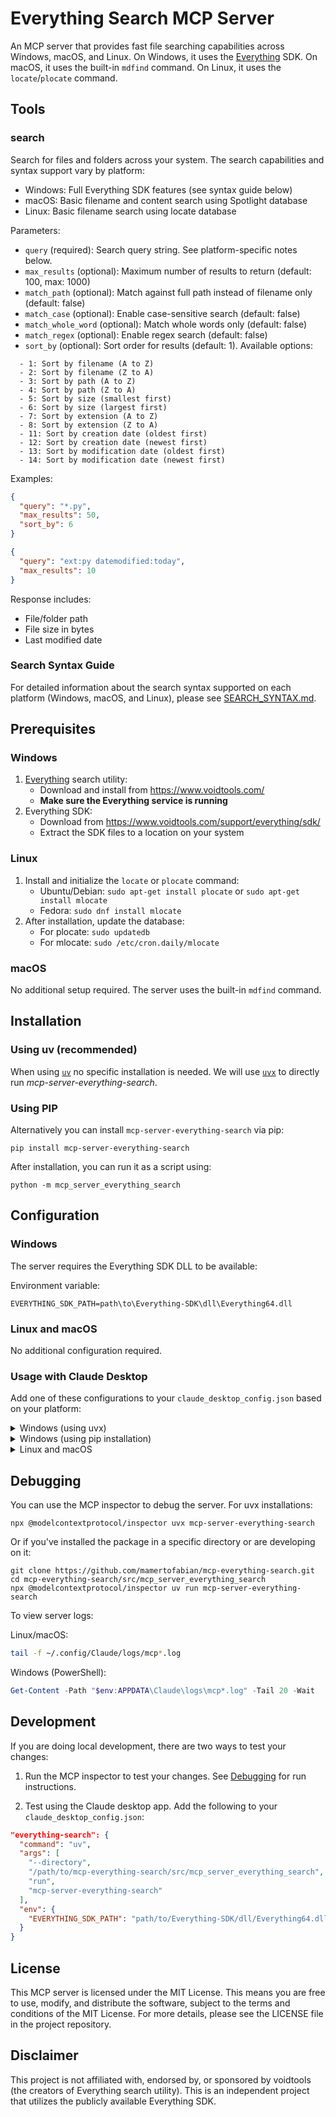 # Everything Search MCP Server

An MCP server that provides fast file searching capabilities across Windows, macOS, and Linux. On Windows, it uses the [Everything](https://www.voidtools.com/) SDK. On macOS, it uses the built-in `mdfind` command. On Linux, it uses the `locate`/`plocate` command.

## Tools

### search

Search for files and folders across your system. The search capabilities and syntax support vary by platform:

- Windows: Full Everything SDK features (see syntax guide below)
- macOS: Basic filename and content search using Spotlight database
- Linux: Basic filename search using locate database

Parameters:

- `query` (required): Search query string. See platform-specific notes below.
- `max_results` (optional): Maximum number of results to return (default: 100, max: 1000)
- `match_path` (optional): Match against full path instead of filename only (default: false)
- `match_case` (optional): Enable case-sensitive search (default: false)
- `match_whole_word` (optional): Match whole words only (default: false)
- `match_regex` (optional): Enable regex search (default: false)
- `sort_by` (optional): Sort order for results (default: 1). Available options:

```
  - 1: Sort by filename (A to Z)
  - 2: Sort by filename (Z to A)
  - 3: Sort by path (A to Z)
  - 4: Sort by path (Z to A)
  - 5: Sort by size (smallest first)
  - 6: Sort by size (largest first)
  - 7: Sort by extension (A to Z)
  - 8: Sort by extension (Z to A)
  - 11: Sort by creation date (oldest first)
  - 12: Sort by creation date (newest first)
  - 13: Sort by modification date (oldest first)
  - 14: Sort by modification date (newest first)
```

Examples:

```json
{
  "query": "*.py",
  "max_results": 50,
  "sort_by": 6
}
```

```json
{
  "query": "ext:py datemodified:today",
  "max_results": 10
}
```

Response includes:

- File/folder path
- File size in bytes
- Last modified date

### Search Syntax Guide

For detailed information about the search syntax supported on each platform (Windows, macOS, and Linux), please see [SEARCH_SYNTAX.md](SEARCH_SYNTAX.md).

## Prerequisites

### Windows

1. [Everything](https://www.voidtools.com/) search utility:
   - Download and install from https://www.voidtools.com/
   - **Make sure the Everything service is running**
2. Everything SDK:
   - Download from https://www.voidtools.com/support/everything/sdk/
   - Extract the SDK files to a location on your system

### Linux

1. Install and initialize the `locate` or `plocate` command:
   - Ubuntu/Debian: `sudo apt-get install plocate` or `sudo apt-get install mlocate`
   - Fedora: `sudo dnf install mlocate`
2. After installation, update the database:
   - For plocate: `sudo updatedb`
   - For mlocate: `sudo /etc/cron.daily/mlocate`

### macOS

No additional setup required. The server uses the built-in `mdfind` command.

## Installation

### Using uv (recommended)

When using [`uv`](https://docs.astral.sh/uv/) no specific installation is needed. We will
use [`uvx`](https://docs.astral.sh/uv/guides/tools/) to directly run _mcp-server-everything-search_.

### Using PIP

Alternatively you can install `mcp-server-everything-search` via pip:

```
pip install mcp-server-everything-search
```

After installation, you can run it as a script using:

```
python -m mcp_server_everything_search
```

## Configuration

### Windows

The server requires the Everything SDK DLL to be available:

Environment variable:

```
EVERYTHING_SDK_PATH=path\to\Everything-SDK\dll\Everything64.dll
```

### Linux and macOS

No additional configuration required.

### Usage with Claude Desktop

Add one of these configurations to your `claude_desktop_config.json` based on your platform:

<details>
<summary>Windows (using uvx)</summary>

```json
"mcpServers": {
  "everything-search": {
    "command": "uvx",
    "args": ["mcp-server-everything-search"],
    "env": {
      "EVERYTHING_SDK_PATH": "path/to/Everything-SDK/dll/Everything64.dll"
    }
  }
}
```

</details>

<details>
<summary>Windows (using pip installation)</summary>

```json
"mcpServers": {
  "everything-search": {
    "command": "python",
    "args": ["-m", "mcp_server_everything_search"],
    "env": {
      "EVERYTHING_SDK_PATH": "path/to/Everything-SDK/dll/Everything64.dll"
    }
  }
}
```

</details>

<details>
<summary>Linux and macOS</summary>

```json
"mcpServers": {
  "everything-search": {
    "command": "uvx",
    "args": ["mcp-server-everything-search"]
  }
}
```

Or if using pip installation:

```json
"mcpServers": {
  "everything-search": {
    "command": "python",
    "args": ["-m", "mcp_server_everything_search"]
  }
}
```

</details>

## Debugging

You can use the MCP inspector to debug the server. For uvx installations:

```
npx @modelcontextprotocol/inspector uvx mcp-server-everything-search
```

Or if you've installed the package in a specific directory or are developing on it:

```
git clone https://github.com/mamertofabian/mcp-everything-search.git
cd mcp-everything-search/src/mcp_server_everything_search
npx @modelcontextprotocol/inspector uv run mcp-server-everything-search
```

To view server logs:

Linux/macOS:

```bash
tail -f ~/.config/Claude/logs/mcp*.log
```

Windows (PowerShell):

```powershell
Get-Content -Path "$env:APPDATA\Claude\logs\mcp*.log" -Tail 20 -Wait
```

## Development

If you are doing local development, there are two ways to test your changes:

1. Run the MCP inspector to test your changes. See [Debugging](#debugging) for run instructions.

2. Test using the Claude desktop app. Add the following to your `claude_desktop_config.json`:

```json
"everything-search": {
  "command": "uv",
  "args": [
    "--directory",
    "/path/to/mcp-everything-search/src/mcp_server_everything_search",
    "run",
    "mcp-server-everything-search"
  ],
  "env": {
    "EVERYTHING_SDK_PATH": "path/to/Everything-SDK/dll/Everything64.dll"
  }
}
```

## License

This MCP server is licensed under the MIT License. This means you are free to use, modify, and distribute the software, subject to the terms and conditions of the MIT License. For more details, please see the LICENSE file in the project repository.

## Disclaimer

This project is not affiliated with, endorsed by, or sponsored by voidtools (the creators of Everything search utility). This is an independent project that utilizes the publicly available Everything SDK.
